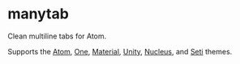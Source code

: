 # manytab

Clean multiline tabs for Atom.

Supports the [Atom][atom], [One][one], [Material][material], [Unity][unity],
[Nucleus][nucleus], and [Seti][seti] themes.

[atom]: https://atom.io/themes/atom-dark-ui
[one]: https://atom.io/themes/one-dark-ui
[material]: https://atom.io/themes/atom-material-ui
[unity]: https://atom.io/themes/unity-ui
[nucleus]: https://atom.io/themes/nucleus-dark-ui
[seti]: https://atom.io/themes/seti-ui

